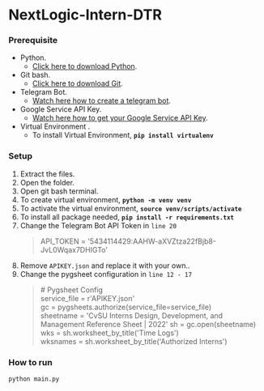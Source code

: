 # NextLogic-Intern-DTR

### Prerequisite

- Python.
  - [Click here to download Python](https://www.python.org/downloads).
- Git bash.
  - [Click here to download Git](https://git-scm.com/downloads).
- Telegram Bot.
  - [Watch here how to create a telegram bot](https://www.youtube.com/watch?v=aNmRNjME6mE).
- Google Service API Key.
  - [Watch here how to get your Google Service API Key](https://www.youtube.com/watch?v=anqwLrVPBYg&feature=youtu.be).
- Virtual Environment .
  - To install Virtual Environment, **`pip install virtualenv`**

### Setup

1. Extract the files.
2. Open the folder.
3. Open git bash terminal.
4. To create virtual environment, **`python -m venv venv`**
5. To activate the virtual environment, **`source venv/scripts/activate`**
6. To install all package needed, **`pip install -r requirements.txt`**
7. Change the Telegram Bot API Token in `line 20`
   > API_TOKEN = '5434114429:AAHW-aXVZtza22fBjb8-JvL0Wqax7DHIGTo'
8. Remove `APIKEY.json` and replace it with your own..
9. Change the pygsheet configuration in `line 12 - 17`
   > \# Pygsheet Config  
   > service_file = r'APIKEY.json'  
   > gc = pygsheets.authorize(service_file=service_file)  
   > sheetname = 'CvSU Interns Design, Development, and Management Reference Sheet | 2022'
   > sh = gc.open(sheetname)  
   > wks = sh.worksheet_by_title('Time Logs')  
   > wksnames = sh.worksheet_by_title('Authorized Interns')

### How to run

```
python main.py
```
